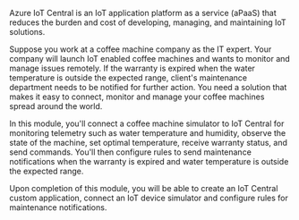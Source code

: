 Azure IoT Central is an IoT application platform as a service (aPaaS) that reduces the burden and cost of developing, managing, and maintaining IoT solutions.

Suppose you work at a coffee machine company as the IT expert. Your company will launch IoT enabled coffee machines and wants to monitor and manage issues remotely. If the warranty is expired when the water temperature is outside the expected range, client's maintenance department needs to be notified for further action. You need a solution that makes it easy to connect, monitor and manage your coffee machines spread around the world.

In this module, you'll connect a coffee machine simulator to IoT Central for monitoring telemetry such as water temperature and humidity, observe the state of the machine, set optimal temperature, receive warranty status, and send commands. You'll then configure rules to send maintenance notifications when the warranty is expired and water temperature is outside the expected range.

Upon completion of this module, you will be able to create an IoT Central custom application, connect an IoT device simulator and configure rules for maintenance notifications.